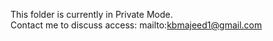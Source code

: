 This folder is currently in Private Mode.  
Contact me to discuss access: mailto:kbmajeed1@gmail.com
